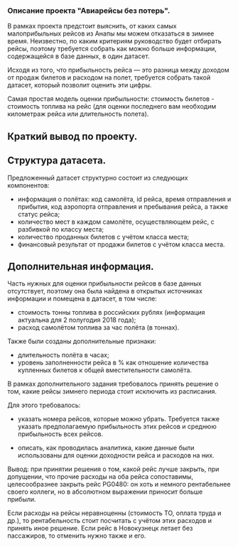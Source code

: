 ### Описание проекта "Авиарейсы без потерь".

В рамках проекта предстоит выяснить, от каких самых малоприбыльных рейсов из Анапы мы можем отказаться в зимнее время. Неизвестно, по каким критериям руководство будет отбирать рейсы, поэтому требуется собрать как можно больше информации, содержащейся в базе данных, в один датасет. 

Исходя из того, что прибыльность рейса — это разница между доходом от продаж билетов и расходом на полет, требуется собрать такой датасет, который позволит оценить эти цифры. 

Самая простая модель оценки прибыльности: стоимость билетов - стоимость топлива на рейс (для оценки последнего вам необходим километраж рейса или длительность полета).

## Краткий вывод по проекту.

## Структура датасета.

Предложенный датасет структурно состоит из следующих компонентов:
- информация о полётах: код самолёта, id рейса, время отправления и прибытия, код аэропорта отправления и пребывания рейса, а также статус рейса;
- количество мест в каждом самолёте, осуществляющем рейс, с разбивкой по классу места;
- количество проданных билетов с учётом класса места;
- финансовый результат от продажи билетов с учётом класса места.

## Дополнительная информация.

Часть нужных для оценки прибыльности рейсов в базе данных отсутствует, поэтому она была найдена в открытых источниках информации и помещена в датасет, в том числе:
- стоимость тонны топлива в российских рублях (информация актуальна для 2 полугодия 2018 года);
- расход самолётом топлива за час полёта (в тоннах).

Также были созданы дополнительные признаки:
- длительность полёта в часах;
- уровень заполненности рейса в % как отношение количества купленных билетов к общей вместительности самолёта.

В рамках дополнительного задания требовалось принять решение о том, какие рейсы зимнего периода стоит исключить из расписания.

Для этого требовалось: 

- указать номера рейсов, которые можно убрать. Требуется также указать предполагаемую прибыльность этих рейсов и среднюю прибыльность всех рейсов.

- описать, как проводилась аналитика, какие данные были использованы для оценки доходности рейса и расходов на них.

Вывод: при принятии решения о том, какой рейс лучше закрыть, при допущении, что прочие расходы на оба рейса сопоставимы, целесообразнее закрыть рейс PG0480: он хоть и немного рентабельнее своего коллеги, но в абсолютном выражении приносит больше прибыли.

Если расходы на рейсы неравноценны (стоимость ТО, оплата труда и др.), то рентабельность стоит посчитать с учётом этих расходов и принять иное решение. Если рейс в Новокузнецк летает без пассажиров, то отменить нужно также и его.
